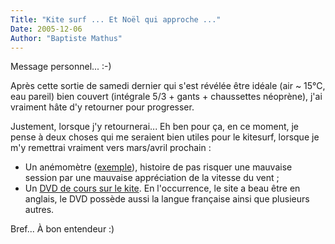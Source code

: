 ```yaml
---
Title: "Kite surf ... Et Noël qui approche ..."
Date: 2005-12-06
Author: "Baptiste Mathus"
---
```




Message personnel... :-)

Après cette sortie de samedi dernier qui s'est révélée être idéale (air
\~ 15°C, eau pareil) bien couvert (intégrale 5/3 + gants + chaussettes
néoprène), j'ai vraiment hâte d'y retourner pour progresser.

Justement, lorsque j'y retournerai... Eh ben pour ça, en ce moment, je
pense à deux choses qui me seraient bien utiles pour le kitesurf,
lorsque je m'y remettrai vraiment vers mars/avril prochain :

-   Un anémomètre
    ([exemple](http://flysurf.com/frontblocks/shop/catalog.asp?FATHER=3004&id_bb_languages=1)),
    histoire de pas risquer une mauvaise session par une mauvaise
    appréciation de la vitesse du vent ;
-   Un [DVD de cours sur le kite](http://kitefilm.com/eng/complete.asp).
    En l'occurrence, le site a beau être en anglais, le DVD possède
    aussi la langue française ainsi que plusieurs autres.

Bref... À bon entendeur :)

